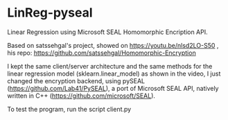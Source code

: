 # LinReg-pyseal
Linear Regression using Microsoft SEAL Homomorphic Encription API.

Based on satssehgal's project, showed on https://youtu.be/nlsd2LO-S50
, his repo: https://github.com/satssehgal/Homomorphic-Encryption

I kept the same client/server architecture and the same methods for the
linear regression model (sklearn.linear_model) as shown in the video, I just changed
the encryption backend, using pySEAL (https://github.com/Lab41/PySEAL), a port of
Microsoft SEAL API, natively written in C++ (https://github.com/microsoft/SEAL).

To test the program, run the script client.py

